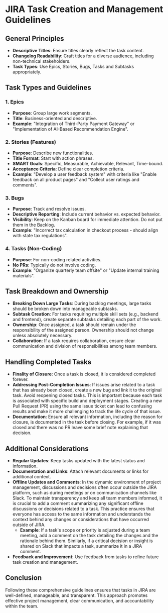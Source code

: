 JIRA Task Creation and Management Guidelines
====

## General Principles

- **Descriptive Titles**: Ensure titles clearly reflect the task content.
- **Changelog Readability**: Craft titles for a diverse audience, including non-technical stakeholders.
- **Task Types**: Use Epics, Stories, Bugs, Tasks and Subtasks appropriately.

## Task Types and Guidelines

### 1. Epics

- **Purpose**: Group large work segments.
- **Title**: Business-oriented and descriptive.
- **Example**: "Integration of Third-Party Payment Gateway" or "Implementation of AI-Based Recommendation Engine".

### 2. Stories (Features)

- **Purpose**: Describe new functionalities.
- **Title Format**: Start with action phrases.
- **SMART Goals**: Specific, Measurable, Achievable, Relevant, Time-bound.
- **Acceptance Criteria**: Define clear completion criteria.
- **Example**: "Develop a user feedback system" with criteria like "Enable feedback on all product pages" and "Collect user ratings and comments".

### 3. Bugs

- **Purpose**: Track and resolve issues.
- **Descriptive Reporting**: Include current behavior vs. expected behavior.
- **Visibility**: Keep on the Kanban board for immediate attention. Do not put them in the Backlog.
- **Example**: "Incorrect tax calculation in checkout process - should align with state tax regulations".

### 4. Tasks (Non-Coding)

- **Purpose**: For non-coding related activities.
- **No PRs**: Typically do not involve coding.
- **Example**: "Organize quarterly team offsite" or "Update internal training materials".

## Task Breakdown and Ownership

- **Breaking Down Large Tasks**: During backlog meetings, large tasks should be broken down into manageable subtasks.
- **Subtask Creation**: For tasks requiring multiple skill sets (e.g., backend and frontend), create separate subtasks detailing each part of the work.
- **Ownership**: Once assigned, a task should remain under the responsibility of the assigned person. Ownership should not change unless absolutely necessary.
- **Collaboration**: If a task requires collaboration, ensure clear communication and division of responsibilities among team members.

## Handling Completed Tasks

- **Finality of Closure**: Once a task is closed, it is considered completed forever.
- **Addressing Post-Completion Issues**: If issues arise related to a task that has already been closed, create a new bug and link it to the original task. Avoid reopening closed tasks. This is important because each task is associated with specific build and deployment stages. Creating a new Pull Request (PR) using the same issue ticket can lead to confusing results and make it more challenging to track the life cycle of that issue.
- **Documentation**: Ensure all relevant information, including the reason for closure, is documented in the task before closing. For example, if it was closed and there was no PR leave some brief note explaining that decision.

## Additional Considerations

- **Regular Updates**: Keep tasks updated with the latest status and information.
- **Documentation and Links**: Attach relevant documents or links for additional context.
- **Offline Updates and Comments**: In the dynamic environment of project management, discussions and decisions often occur outside the JIRA platform, such as during meetings or on communication channels like Slack. To maintain transparency and keep all team members informed, it is crucial to add a comment summarizing any significant offline discussions or decisions related to a task. This practice ensures that everyone has access to the same information and understands the context behind any changes or considerations that have occurred outside of JIRA.
    - **Example**: If a task's scope or priority is adjusted during a team meeting, add a comment on the task detailing the changes and the rationale behind them. Similarly, if a critical decision or insight is shared on Slack that impacts a task, summarize it in a JIRA comment.
- **Feedback and Improvement**: Use feedback from tasks to refine future task creation and management.

## Conclusion

Following these comprehensive guidelines ensures that tasks in JIRA are well-defined, manageable, and transparent. This approach promotes effective project management, clear communication, and accountability within the team.
